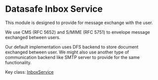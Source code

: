 # Datasafe Inbox Service

This module is designed to provide for message exchange with the user.

We use CMS (RFC 5652) and S/MIME (RFC 5751) to envelope message exchanged between users.

Our default implementation uses DFS backend to store document exchanged between user. 
We might also use another type of communication backend like SMTP server to provide for the same functionality.

Key class:
[InboxService](src/main/java/de/adorsys/datasafe/inbox/api/InboxService.java)